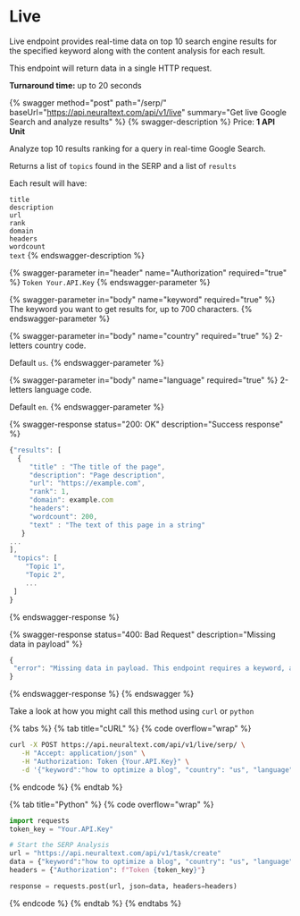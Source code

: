 # Live

Live endpoint provides real-time data on top 10 search engine results for the specified keyword along with the content analysis for each result.

This endpoint will return data in a single HTTP request.

**Turnaround time:** up to 20 seconds

{% swagger method="post" path="/serp/" baseUrl="https://api.neuraltext.com/api/v1/live" summary="Get live Google Search and analyze results" %}
{% swagger-description %}
Price: **1 API Unit**

Analyze top 10 results ranking for a query in real-time Google Search.

Returns a list of `topics` found in the SERP and a list of `results`

Each result will have:

`title`\
`description`\
`url`\
`rank`\
`domain`\
`headers`\
`wordcount`\
`text`
{% endswagger-description %}

{% swagger-parameter in="header" name="Authorization" required="true" %}
`Token Your.API.Key`
{% endswagger-parameter %}

{% swagger-parameter in="body" name="keyword" required="true" %}
The keyword you want to get results for, up to 700 characters. 
{% endswagger-parameter %}

{% swagger-parameter in="body" name="country" required="true" %}
2-letters country code.

Default `us`.
{% endswagger-parameter %}

{% swagger-parameter in="body" name="language" required="true" %}
2-letters language code.

Default `en`.
{% endswagger-parameter %}

{% swagger-response status="200: OK" description="Success response" %}
```javascript
{"results": [
  {
     "title" : "The title of the page",
     "description": "Page description",
     "url": "https://example.com",
     "rank": 1,
     "domain": example.com
     "headers": 
     "wordcount": 200,
     "text" : "The text of this page in a string"
   }
...
],
 "topics": [
    "Topic 1",
    "Topic 2",
    ...
 ]
}
```
{% endswagger-response %}

{% swagger-response status="400: Bad Request" description="Missing data in payload" %}
```javascript
{
 "error": "Missing data in payload. This endpoint requires a keyword, a country (2-digit country code) and a language (2-digit language code)."
}
```
{% endswagger-response %}
{% endswagger %}

Take a look at how you might call this method using `curl` or `python`

{% tabs %}
{% tab title="cURL" %}
{% code overflow="wrap" %}
```bash
curl -X POST https://api.neuraltext.com/api/v1/live/serp/ \
   -H "Accept: application/json" \
   -H "Authorization: Token {Your.API.Key}" \
   -d '{"keyword":"how to optimize a blog", "country": "us", "language": "en"}'
```
{% endcode %}
{% endtab %}

{% tab title="Python" %}
{% code overflow="wrap" %}
```python
import requests
token_key = "Your.API.Key"

# Start the SERP Analysis
url = "https://api.neuraltext.com/api/v1/task/create"
data = {"keyword":"how to optimize a blog", "country": "us", "language": "en"}
headers = {"Authorization": f"Token {token_key}"}

response = requests.post(url, json=data, headers=headers)
```
{% endcode %}
{% endtab %}
{% endtabs %}

###

